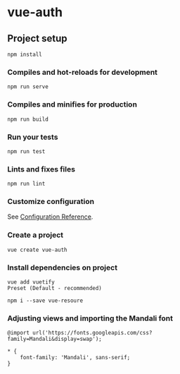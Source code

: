 # vue-auth

## Project setup
```
npm install
```

### Compiles and hot-reloads for development
```
npm run serve
```

### Compiles and minifies for production
```
npm run build
```

### Run your tests
```
npm run test
```

### Lints and fixes files
```
npm run lint
```

### Customize configuration
See [Configuration Reference](https://cli.vuejs.org/config/).

### Create a project
```
vue create vue-auth
```


### Install dependencies on project
```
vue add vuetify 
Preset (Default - recommended)

npm i --save vue-resoure
```

### Adjusting views and importing the Mandali font
```
@import url('https://fonts.googleapis.com/css?family=Mandali&display=swap');

* {
    font-family: 'Mandali', sans-serif;
}
```